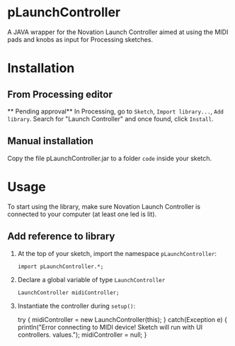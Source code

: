# pLaunchController
A JAVA wrapper for the Novation Launch Controller aimed at using the MIDI pads and knobs as input for Processing sketches.

# Installation
## From Processing editor
** Pending approval**
In Processing, go to `Sketch`, `Import library...`, `Add library`. Search for "Launch Controller" and once found, click `Install`.
## Manual installation
Copy the file pLaunchController.jar to a folder `code` inside your sketch.

# Usage
To start using the library, make sure Novation Launch Controller is connected to your computer (at least one led is lit).
## Add reference to library
  1. At the top of your sketch, import the namespace `pLaunchController`:

        ``import pLaunchController.*;``
   
   2. Declare a global variable of type `LaunchController`
   
          LaunchController midiController;
   
   3. Instantiate the controller during `setup()`:
   

        try {
            midiController = new LaunchController(this);
        }
         catch(Exception e) {
            println("Error connecting to MIDI device! Sketch will run with UI controllers. values.");
            midiController = null;
        }
